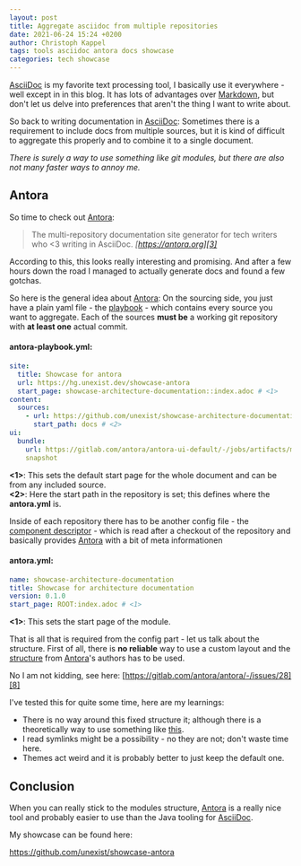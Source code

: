 ```yaml
---
layout: post
title: Aggregate asciidoc from multiple repositories
date: 2021-06-24 15:24 +0200
author: Christoph Kappel
tags: tools asciidoc antora docs showcase
categories: tech showcase
---
```

[AsciiDoc][1] is my favorite text processing tool, I basically use it everywhere - well except in
in this blog. It has lots of advantages over [Markdown][2], but don't let us delve into preferences
that aren't the thing I want to write about.

So back to writing documentation in [AsciiDoc][1]: Sometimes there is a
requirement to include docs from multiple sources, but it is kind of difficult to aggregate this
properly and to combine it to a single document.

_There is surely a way to use something like git modules, but there are also not many faster ways
to annoy me._

## Antora

So time to check out [Antora][3]:

> The multi-repository documentation site generator for tech writers who <3 writing in AsciiDoc.
<cite>[https://antora.org][3]</cite>

According to this, this looks really interesting and promising. And after a few hours down the road
I managed to actually generate docs and found a few gotchas.

So here is the general idea about [Antora][3]: On the sourcing side, you just
have a plain yaml file - the [playbook][4] - which contains every source you want to aggregate.
Each of the sources **must be** a working git repository with **at least one** actual commit.

#### **antora-playbook.yml**:
```yaml
site:
  title: Showcase for antora
  url: https://hg.unexist.dev/showcase-antora
  start_page: showcase-architecture-documentation::index.adoc # <1>
content:
  sources:
    - url: https://github.com/unexist/showcase-architecture-documentation.git
      start_path: docs # <2>
ui:
  bundle:
    url: https://gitlab.com/antora/antora-ui-default/-/jobs/artifacts/master/raw/build/ui-bundle.zip?job=bundle-stable
    snapshot
```

**<1>**: This sets the default start page for the whole document and can be from any included source.\
**<2>**: Here the start path in the repository is set; this defines where the **antora.yml** is.

Inside of each repository there has to be another config file - the
[component descriptor][5] - which is read after a checkout of the repository and basically provides
[Antora][3] with a bit of meta informationen

#### **antora.yml**:
```yaml
name: showcase-architecture-documentation
title: Showcase for architecture documentation
version: 0.1.0
start_page: ROOT:index.adoc # <1>
```

**<1>**: This sets the start page of the module.

That is all that is required from the config part - let us talk about the structure. First of all,
there is **no reliable** way to use a custom layout and the [structure][6] from [Antora][3]'s authors
has to be used.

No I am not kidding, see here: [https://gitlab.com/antora/antora/-/issues/28][8]

I've tested this for quite some time, here are my learnings:

- There is no way around this fixed structure it; although there is a theoretically way to use
something like [this][7].
- I read symlinks might be a possibility - no they are not; don't waste time here.
- Themes act weird and it is probably better to just keep the default one.

## Conclusion

When you can really stick to the modules structure, [Antora][3] is a really nice tool and probably
easier to use than the Java tooling for [AsciiDoc][1].

My showcase can be found here:

<https://github.com/unexist/showcase-antora>

[1]: https://asciidoctor.org
[2]: https://daringfireball.net/projects/markdown/
[3]: https://antora.org
[4]: https://docs.antora.org/antora/2.3/playbook/set-up-playbook/
[5]: https://docs.antora.org/antora/2.3/component-version-descriptor/
[6]: https://docs.antora.org/antora/2.3/standard-directories/
[7]: https://gitlab.com/djencks/antora-aggregate-collector
[8]: https://gitlab.com/antora/antora/-/issues/28
